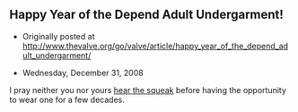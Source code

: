 ## Happy Year of the Depend Adult Undergarment!

 * Originally posted at http://www.thevalve.org/go/valve/article/happy_year_of_the_depend_adult_undergarment/

* Wednesday, December 31, 2008 

I pray neither you nor yours [hear the squeak](http://books.google.com/books?id=3N4irbH6cDUC&pg=PA161&dq=%22Year+of+the+Depend+Adult+Undergarment%22&num=100&ei=dxVcScGOH4PIlQS6-pHTCg&client=firefox-a) before having the opportunity to wear one for a few decades.

